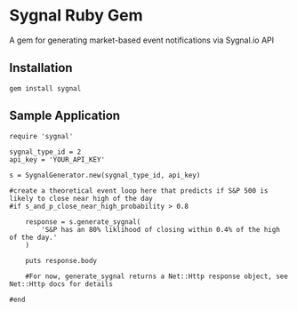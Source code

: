 Sygnal Ruby Gem
====================
A gem for generating market-based event notifications via Sygnal.io API


Installation
------------
	gem install sygnal


Sample Application
------------------
	
	require 'sygnal'

	sygnal_type_id = 2
	api_key = 'YOUR_API_KEY'

	s = SygnalGenerator.new(sygnal_type_id, api_key)

	#create a theoretical event loop here that predicts if S&P 500 is likely to close near high of the day
	#if s_and_p_close_near_high_probability > 0.8
		
		response = s.generate_sygnal(
			'S&P has an 80% liklihood of closing within 0.4% of the high of the day.'  
		)

		puts response.body

		#For now, generate_sygnal returns a Net::Http response object, see Net::Http docs for details

	#end